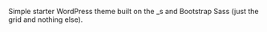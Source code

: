 Simple starter WordPress theme built on the _s and Bootstrap Sass (just the grid and nothing else).
